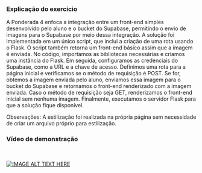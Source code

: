 ### Explicação do exercício
A Ponderada 4 enfoca a integração entre um front-end simples desenvolvido pelo aluno e o bucket do Supabase, permitindo o envio de imagens para o Supabase por meio dessa integração.
A solução foi implementada em um único script, que inclui a criação de uma rota usando o Flask. O script também retorna um front-end básico assim que a imagem é enviada.
No código, importamos as bibliotecas necessárias e criamos uma instância do Flask. Em seguida, configuramos as credenciais do Supabase, como a URL e a chave de acesso.
Definimos uma rota para a página inicial e verificamos se o método de requisição é POST. Se for, obtemos a imagem enviada pelo aluno, enviamos essa imagem para o bucket do Supabase e retornamos o front-end renderizado com a imagem enviada.
Caso o método de requisição seja GET, renderizamos o front-end inicial sem nenhuma imagem.
Finalmente, executamos o servidor Flask para que a solução fique disponível.

Observações: A estilização foi realizada na própria página sem necessidade de criar um arquivo próprio para estilização.

### Vídeo de demonstração
<br>

[![IMAGE ALT TEXT HERE](print.png)](https://drive.google.com/file/d/1vzWPcxzJLQGnF4QhGM3FGjodN0otpR_E/view?usp=drive_link)






